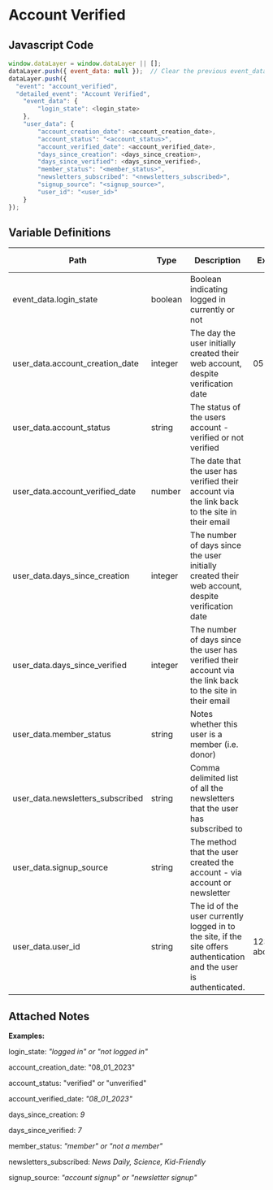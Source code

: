 # Account Verified

### 

## Javascript Code
```js
window.dataLayer = window.dataLayer || [];
dataLayer.push({ event_data: null });  // Clear the previous event_data object.
dataLayer.push({
  "event": "account_verified",
  "detailed_event": "Account Verified",
    "event_data": {
        "login_state": <login_state>
    },
    "user_data": {
        "account_creation_date": <account_creation_date>,
        "account_status": "<account_status>",
        "account_verified_date": <account_verified_date>,
        "days_since_creation": <days_since_creation>,
        "days_since_verified": <days_since_verified>,
        "member_status": "<member_status>",
        "newsletters_subscribed": "<newsletters_subscribed>",
        "signup_source": "<signup_source>",
        "user_id": "<user_id>"
    }
});
```

## Variable Definitions

|Path|Type|Description|Example|Pattern|Min Length|Max Length|Minimum|Maximum|Multiple Of|
| --- | --- | --- | --- | --- | --- | --- | --- | --- | --- |
|event_data.login_state|boolean|Boolean indicating logged in currently or not||||||||
|user_data.account_creation_date|integer|The day the user initially created their web account, despite verification date|05162020|||||||
|user_data.account_status|string|The status of the users account - verified or not verified||||||||
|user_data.account_verified_date|number|The date that the user has verified their account via the link back to the site in their email||||||||
|user_data.days_since_creation|integer|The number of days since the user initially created their web account, despite verification date||||||||
|user_data.days_since_verified|integer|The number of days since the user has verified their account via the link back to the site in their email||||||||
|user_data.member_status|string|Notes whether this user is a member \(i.e. donor\)||||||||
|user_data.newsletters_subscribed|string|Comma delimited list of all the newsletters that the user has subscribed to||||||||
|user_data.signup_source|string|The method that the user created the account - via account or newsletter||||||||
|user_data.user_id|string|The id of the user currently logged in to the site, if the site offers authentication and the user is authenticated.|123456, abc123|||||||

## Attached Notes

<p><strong><span class="hljs-string">Examples:&nbsp;</span></strong></p>
<p><span class="hljs-string">login_state</span>: <em>"logged in" or "not logged in"</em></p>
<p><span class="hljs-string">account_creation_date</span>: "08_01_2023"</p>
<p><span class="hljs-string">account_status</span>: "verified" or "unverified"</p>
<p><span class="hljs-string">account_verified_date</span>: <em>"08_01_2023"</em></p>
<p><span class="hljs-string">days_since_creation</span>: <em>9</em></p>
<p><span class="hljs-string">days_since_verified</span>: <em>7</em></p>
<p><span class="hljs-string">member_status</span>: <em>"member" or "not a member"</em></p>
<p><span class="hljs-string">newsletters_subscribed</span>: <em>News Daily, Science, Kid-Friendly</em></p>
<p><span class="hljs-string">signup_source</span>: <em>"account signup" or "newsletter signup"</em></p>
<p>&nbsp;</p>

